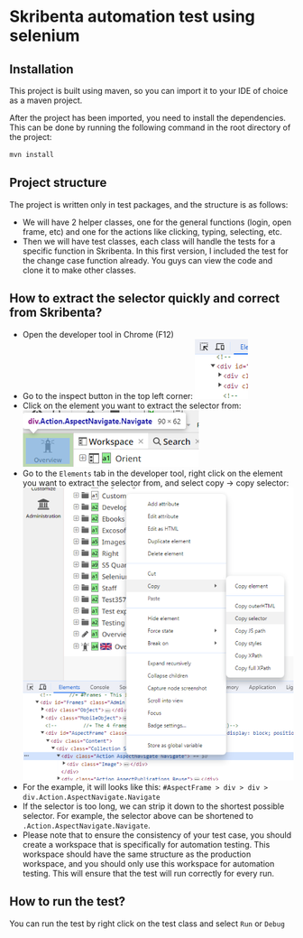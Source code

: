 # Skribenta automation test using selenium

## Installation

This project is built using maven, so you can import it to your IDE of choice as a maven project. 

After the project has been imported, you need to install the dependencies. This can be done by running the following command in the root directory of the project:

```bash
mvn install
```

## Project structure

The project is written only in test packages, and the structure is as follows:

- We will have 2 helper classes, one for the general functions (login, open frame, etc) and one for the actions like clicking, typing, selecting, etc.
- Then we will have test classes, each class will handle the tests for a specific function in Skribenta. In this first version, I included the test for the change case function already. You guys can view the code and clone it to make other classes.

## How to extract the selector quickly and correct from Skribenta?

- Open the developer tool in Chrome (F12)
- Go to the inspect button in the top left corner: ![img.png](img.png)
- Click on the element you want to extract the selector from: ![img_1.png](img_1.png)
- Go to the `Elements` tab in the developer tool, right click on the element you want to extract the selector from, and select copy -> copy selector: ![img_3.png](img_3.png)
- For the example, it will looks like this: `#AspectFrame > div > div > div.Action.AspectNavigate.Navigate`
- If the selector is too long, we can strip it down to the shortest possible selector. For example, the selector above can be shortened to `.Action.AspectNavigate.Navigate`.
- Please note that to ensure the consistency of your test case, you should create a workspace that is specifically for automation testing. This workspace should have the same structure as the production workspace, and you should only use this workspace for automation testing. This will ensure that the test will run correctly for every run.

## How to run the test?
You can run the test by right click on the test class and select `Run` or `Debug`

